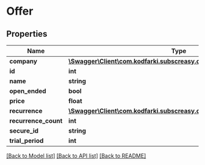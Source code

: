 # Offer

## Properties
Name | Type | Description | Notes
------------ | ------------- | ------------- | -------------
**company** | [**\Swagger\Client\com.kodfarki.subscreasy.client.model\Company**](Company.md) |  | 
**id** | **int** |  | [optional] 
**name** | **string** |  | 
**open_ended** | **bool** |  | 
**price** | **float** |  | 
**recurrence** | [**\Swagger\Client\com.kodfarki.subscreasy.client.model\RecurrencePeriod**](RecurrencePeriod.md) |  | 
**recurrence_count** | **int** |  | [optional] 
**secure_id** | **string** |  | [optional] 
**trial_period** | **int** |  | [optional] 

[[Back to Model list]](../README.md#documentation-for-models) [[Back to API list]](../README.md#documentation-for-api-endpoints) [[Back to README]](../README.md)


